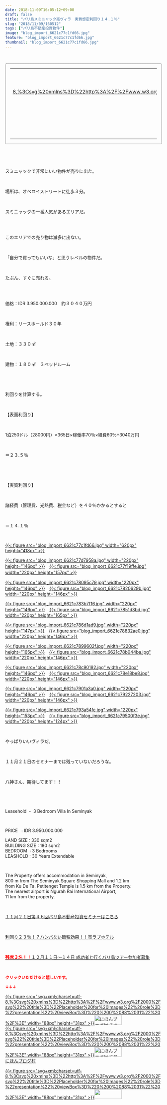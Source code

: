 ```yaml
---
date: 2018-11-09T16:05:12+09:00
draft: false
title: "バリ島スミニャック売ヴィラ　実質想定利回り１４.１％"
slug: "2018/11/09/160512"
tags: ["バリ島不動産投資物件"]
image: "blog_import_6621c77c1fd66.jpg"
feature: "blog_import_6621c77c1fd66.jpg"
thumbnail: "blog_import_6621c77c1fd66.jpg"
---
```

<p> </p><div contenteditable="false" style="padding: 15px; border-radius: 4px; border: 1px dotted currentColor; border-image: none;"><table border="0" cellpadding="0" cellspacing="0" style="margin: 0px; table-layout: fixed;" width="100%">	<tbody width="100%">		<tr>			<td aligin="center" style="vertical-align: middle;" width="95"><span style="text-align: center; display: block;"><a alt0="AmebaAffiliate" alt1="稼げる人の常識、稼げない人の常識" alt2="Amazon" alt3="https://images-fe.ssl-images-amazon.com/images/I/51Ft8zEBpkL._SL160_.jpg" alt4="1" href="4802110227?SubscriptionId=AKIAJLD6FH2TADXIQKDQ&amp;tag=amebablog-a2371184-22&amp;linkCode=xm2&amp;camp=2025&amp;creative=165953&amp;creativeASIN=4802110227" target="_blank">{{< figure src="svg+xml;charset=utf-8,%3Csvg%20xmlns%3D%22http%3A%2F%2Fwww.w3.org%2F2000%2Fsvg%22%20title%3D%22Placeholder%20for%20Images%22%20role%3D%22presentation%22%20viewBox%3D%220%200%201%201%22%20%2F%3E"  >}}<noscript><img alt="稼げる人の常識、稼げない人の常識" border="0" data-img="affiliate" src="https://images-fe.ssl-images-amazon.com/images/I/51Ft8zEBpkL._SL160_.jpg" style="margin: 0px; vertical-align: middle; max-width: 95px;"></noscript></a></span></td>			<td style="line-height: 1.5; padding-left: 15px; vertical-align: middle;"><a alt0="AmebaAffiliate" alt1="稼げる人の常識、稼げない人の常識" alt2="Amazon" alt3="https://images-fe.ssl-images-amazon.com/images/I/51Ft8zEBpkL._SL160_.jpg" alt4="1" href="4802110227?SubscriptionId=AKIAJLD6FH2TADXIQKDQ&amp;tag=amebablog-a2371184-22&amp;linkCode=xm2&amp;camp=2025&amp;creative=165953&amp;creativeASIN=4802110227" target="_blank">稼げる人の常識、稼げない人の常識</a>			<div style="padding: 3px 0px;">1,200円</div>			<div style="font-size: 0.83em;">Amazon</div></td>		</tr>	</tbody></table></div><p> </p><p> </p><p>スミニャックで非常にいい物件が売りに出た。</p><p> </p><p>場所は、オベロイストリートに徒歩３分。</p><p> </p><p>スミニャックの一番人気があるエリアだ。</p><p> </p><p><br/>このエリアでの売り物は滅多に出ない。</p><p> </p><p>「自分で買ってもいいな」と思うレベルの物件だ。</p><p> </p><p>たぶん、すぐに売れる。</p><p> </p><p><br/>価格：IDR 3.950.000.000　約３０４０万円</p><p> </p><p>権利：リースホールド３０年</p><p> </p><p>土地：３３０㎡</p><p> </p><p>建物：１８０㎡　３ベッドルーム</p><p> </p><p> </p><p>利回りを計算する。</p><p> </p><p>【表面利回り】</p><p> </p><p>1泊250ドル（28000円）×365日×稼働率70％×経費60％÷3040万円</p><p> </p><p>＝２３.５％</p><p> </p><p> </p><p>【実質利回り】</p><p> </p><p>諸経費（管理費、光熱費、税金など）を４０％かかるとすると</p><p> </p><p>＝１４.１％</p><p> </p><p><a href="blog_import_6621c77c1fd66.jpg">{{< figure src="blog_import_6621c77c1fd66.jpg" width="620px" height="418px" >}}</a></p><p><a href="blog_import_6621c77d7958a.jpg">{{< figure src="blog_import_6621c77d7958a.jpg" width="220px" height="146px" >}}</a>　<a href="blog_import_6621c77f19ffe.jpg">{{< figure src="blog_import_6621c77f19ffe.jpg" width="220px" height="157px" >}}</a>　</p><p><a href="blog_import_6621c78095c79.jpg">{{< figure src="blog_import_6621c78095c79.jpg" width="220px" height="146px" >}}</a>　<a href="blog_import_6621c7820629b.jpg">{{< figure src="blog_import_6621c7820629b.jpg" width="220px" height="146px" >}}</a></p><p><a href="blog_import_6621c783b7f16.jpg">{{< figure src="blog_import_6621c783b7f16.jpg" width="220px" height="146px" >}}</a>　<a href="blog_import_6621c7851d3bd.jpg">{{< figure src="blog_import_6621c7851d3bd.jpg" width="220px" height="165px" >}}</a></p><p><a href="blog_import_6621c786d1ad9.jpg">{{< figure src="blog_import_6621c786d1ad9.jpg" width="220px" height="147px" >}}</a>　<a href="blog_import_6621c78832ae0.jpg">{{< figure src="blog_import_6621c78832ae0.jpg" width="220px" height="146px" >}}</a></p><p><a href="blog_import_6621c7899602f.jpg">{{< figure src="blog_import_6621c7899602f.jpg" width="220px" height="165px" >}}</a>　<a href="blog_import_6621c78b044ba.jpg">{{< figure src="blog_import_6621c78b044ba.jpg" width="220px" height="146px" >}}</a></p><p><a href="blog_import_6621c78c90182.jpg">{{< figure src="blog_import_6621c78c90182.jpg" width="220px" height="146px" >}}</a>　<a href="blog_import_6621c78e18be8.jpg">{{< figure src="blog_import_6621c78e18be8.jpg" width="220px" height="146px" >}}</a></p><p><a href="blog_import_6621c7901a3a0.jpg">{{< figure src="blog_import_6621c7901a3a0.jpg" width="220px" height="146px" >}}</a>　<a href="blog_import_6621c79227203.jpg">{{< figure src="blog_import_6621c79227203.jpg" width="220px" height="146px" >}}</a></p><p><a href="blog_import_6621c793a54fc.jpg">{{< figure src="blog_import_6621c793a54fc.jpg" width="220px" height="153px" >}}</a>　<a href="blog_import_6621c79500f3e.jpg">{{< figure src="blog_import_6621c79500f3e.jpg" width="220px" height="124px" >}}</a></p><p> </p><p>やっぱりいいヴィラだ。</p><p> </p><p>１１月２１日のセミナーまでは残っていないだろうな。</p><p> </p><p>八神さん、期待してます！！</p><p> </p><p> </p><p>Leasehold  -  3 Bedroom Villa In Seminyak</p><p> </p><p>PRICE   : IDR 3.950.000.000</p><p>LAND SIZE : 330 sqm2<br/>BUILDING SIZE : 180 sqm2<br/>BEDROOM  : 3 Bedrooms<br/>LEASHOLD : 30 Years Extendable</p><p> </p><p>The Property offers accommodation in Seminyak,<br/>800 m from The Seminyak Square Shopping Mall and 1.2 km<br/>from Ku De Ta. Petitenget Temple is 1.5 km from the Property.<br/>The nearest airport is Ngurah Rai International Airport,<br/>11 km from the property.</p><p> </p><p><a href="iin.co.jp" target="_blank">１１月２１日第４６回バリ島不動産投資セミナーはこちら</a></p><p> </p><p><a href="entry-12416230297.html#_=_" target="_blank">利回り２３％！？ハンパない節税効果！！売ラブホテル</a></p><p> </p><p><a href="https://ameblo.jp/baliclub/entry-12410059910.html" target="_blank"><span style="font-weight: bold;"><span style="color: rgb(255, 0, 0);">残席３名！！</span></span>１２月１１日～１４日 成功者と行くバリ島ツアー参加者募集</a></p><p> </p><p><font color="#ff0000" size="2"><strong>クリックいただけると嬉しいです。</strong></font></p><p><font color="#ff0000" size="2"><strong>↓↓↓</strong></font></p><p><a href="ranking.html?p_cid=01260127" id="&amp;blogmura_banner" target="_blank">{{< figure src="svg+xml;charset=utf-8,%3Csvg%20xmlns%3D%22http%3A%2F%2Fwww.w3.org%2F2000%2Fsvg%22%20title%3D%22Placeholder%20for%20Images%22%20role%3D%22presentation%22%20viewBox%3D%220%200%2088%2031%22%20%2F%3E" width="88px" height="31px" >}}<noscript><img alt="にほんブログ村 その他生活ブログ 不動産投資へ" border="0" height="31" src="https://img-proxy.blog-video.jp/images?url=http%3A%2F%2Flife.blogmura.com%2Fhudousantoushi%2Fimg%2Fhudousantoushi88_31.gif" width="88"></noscript></a><br/><a href="ranking.html?p_cid=01260127" target="_blank">{{< figure src="svg+xml;charset=utf-8,%3Csvg%20xmlns%3D%22http%3A%2F%2Fwww.w3.org%2F2000%2Fsvg%22%20title%3D%22Placeholder%20for%20Images%22%20role%3D%22presentation%22%20viewBox%3D%220%200%2088%2031%22%20%2F%3E" width="88px" height="31px" >}}<noscript><img alt="にほんブログ村 海外生活ブログ バリ島情報へ" border="0" height="31" src="https://img-proxy.blog-video.jp/images?url=http%3A%2F%2Foverseas.blogmura.com%2Fbali%2Fimg%2Fbali88_31.gif" width="88"></noscript></a><br/><a href="ranking.html?p_cid=01260127" target="_blank">にほんブログ村</a></p><p><a href="link.php?1804582" title="人気ブログランキングへ">{{< figure src="svg+xml;charset=utf-8,%3Csvg%20xmlns%3D%22http%3A%2F%2Fwww.w3.org%2F2000%2Fsvg%22%20title%3D%22Placeholder%20for%20Images%22%20role%3D%22presentation%22%20viewBox%3D%220%200%2088%2031%22%20%2F%3E" width="88px" height="31px" >}}<noscript><img border="0" height="31" src="https://blog.with2.net/img/banner/banner_22.gif" width="88"></noscript></a></p><p> </p>

